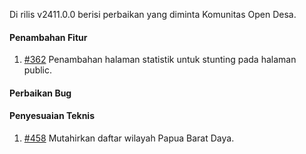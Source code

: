 Di rilis v2411.0.0 berisi perbaikan yang diminta Komunitas Open Desa.

#### Penambahan Fitur
1. [#362](https://github.com/OpenSID/OpenKab/issues/362) Penambahan halaman statistik untuk stunting pada halaman public.

#### Perbaikan Bug



#### Penyesuaian Teknis

1. [#458](https://github.com/OpenSID/pantau/issues/458) Mutahirkan daftar wilayah Papua Barat Daya.
